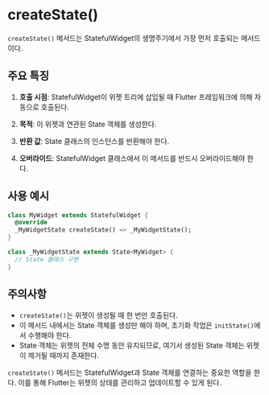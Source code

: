 # createState()

`createState()` 메서드는 StatefulWidget의 생명주기에서 가장 먼저 호출되는 메서드이다.

## 주요 특징

1. **호출 시점**: StatefulWidget이 위젯 트리에 삽입될 때 Flutter 프레임워크에 의해 자동으로 호출된다.

2. **목적**: 이 위젯과 연관된 State 객체를 생성한다.

3. **반환 값**: State 클래스의 인스턴스를 반환해야 한다.

4. **오버라이드**: StatefulWidget 클래스에서 이 메서드를 반드시 오버라이드해야 한다.

## 사용 예시

```dart
class MyWidget extends StatefulWidget {
  @override
  _MyWidgetState createState() => _MyWidgetState();
}

class _MyWidgetState extends State<MyWidget> {
  // State 클래스 구현
}
```

## 주의사항

- `createState()`는 위젯이 생성될 때 한 번만 호출된다.
- 이 메서드 내에서는 State 객체를 생성만 해야 하며, 초기화 작업은 `initState()`에서 수행해야 한다.
- State 객체는 위젯의 전체 수명 동안 유지되므로, 여기서 생성된 State 객체는 위젯이 제거될 때까지 존재한다.

`createState()` 메서드는 StatefulWidget과 State 객체를 연결하는 중요한 역할을 한다. 이를 통해 Flutter는 위젯의 상태를 관리하고 업데이트할 수 있게 된다.